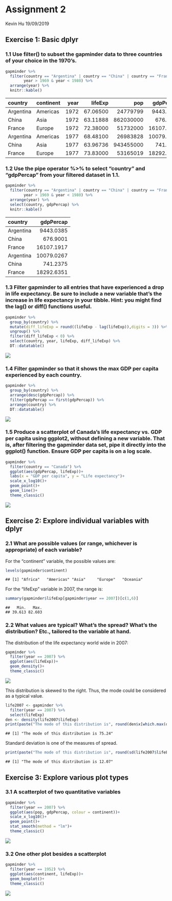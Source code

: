 Assignment 2
================
Kevin Hu
19/09/2019

## Exercise 1: Basic dplyr

### 1.1 Use filter() to subset the gapminder data to three countries of your choice in the 1970’s.

``` r
gapminder %>% 
  filter(country == "Argentina" | country == "China" | country == "France",
        year > 1969 & year < 1980) %>% 
  arrange(year) %>% 
  knitr::kable()
```

| country   | continent | year |  lifeExp |       pop |  gdpPercap |
| :-------- | :-------- | ---: | -------: | --------: | ---------: |
| Argentina | Americas  | 1972 | 67.06500 |  24779799 |  9443.0385 |
| China     | Asia      | 1972 | 63.11888 | 862030000 |   676.9001 |
| France    | Europe    | 1972 | 72.38000 |  51732000 | 16107.1917 |
| Argentina | Americas  | 1977 | 68.48100 |  26983828 | 10079.0267 |
| China     | Asia      | 1977 | 63.96736 | 943455000 |   741.2375 |
| France    | Europe    | 1977 | 73.83000 |  53165019 | 18292.6351 |

### 1.2 Use the pipe operator %\>% to select “country” and “gdpPercap” from your filtered dataset in 1.1.

``` r
gapminder %>% 
  filter(country == "Argentina" | country == "China" | country == "France",
        year > 1969 & year < 1980) %>% 
  arrange(year) %>% 
  select(country, gdpPercap) %>% 
  knitr::kable()
```

| country   |  gdpPercap |
| :-------- | ---------: |
| Argentina |  9443.0385 |
| China     |   676.9001 |
| France    | 16107.1917 |
| Argentina | 10079.0267 |
| China     |   741.2375 |
| France    | 18292.6351 |

### 1.3 Filter gapminder to all entries that have experienced a drop in life expectancy. Be sure to include a new variable that’s the increase in life expectancy in your tibble. Hint: you might find the lag() or diff() functions useful.

``` r
gapminder %>% 
  group_by(country) %>% 
  mutate(diff_lifeExp = round((lifeExp - lag(lifeExp)),digits = 3)) %>% 
  ungroup() %>%
  filter(diff_lifeExp < 0) %>% 
  select(country, year, lifeExp, diff_lifeExp) %>% 
  DT::datatable()
```

![](hw02_files/figure-gfm/unnamed-chunk-4-1.png)<!-- -->

### 1.4 Filter gapminder so that it shows the max GDP per capita experienced by each country.

``` r
gapminder %>% 
  group_by(country) %>% 
  arrange(desc(gdpPercap)) %>% 
  filter(gdpPercap == first(gdpPercap)) %>% 
  arrange(country) %>% 
  DT::datatable()
```

![](hw02_files/figure-gfm/unnamed-chunk-5-1.png)<!-- -->

### 1.5 Produce a scatterplot of Canada’s life expectancy vs. GDP per capita using ggplot2, without defining a new variable. That is, after filtering the gapminder data set, pipe it directly into the ggplot() function. Ensure GDP per capita is on a log scale.

``` r
gapminder %>% 
  filter(country == "Canada") %>% 
  ggplot(aes(gdpPercap, lifeExp))+
  labs(x = "GDP per capita", y = "Life expectancy")+
  scale_x_log10()+
  geom_point()+
  geom_line()+
  theme_classic()
```

![](hw02_files/figure-gfm/unnamed-chunk-6-1.png)<!-- -->

## Exercise 2: Explore individual variables with dplyr

### 2.1 What are possible values (or range, whichever is appropriate) of each variable?

For the “continent” variable, the possible values are:

``` r
levels(gapminder$continent)
```

    ## [1] "Africa"   "Americas" "Asia"     "Europe"   "Oceania"

For the “lifeExp” variable in 2007, the range is:

``` r
summary(gapminder$lifeExp[gapminder$year == 2007])[c(1,6)]
```

    ##   Min.   Max. 
    ## 39.613 82.603

### 2.2 What values are typical? What’s the spread? What’s the distribution? Etc., tailored to the variable at hand.

The distribution of the life expectancy world wide in 2007:

``` r
gapminder %>% 
  filter(year == 2007) %>% 
  ggplot(aes(lifeExp))+
  geom_density()+
  theme_classic()
```

![](hw02_files/figure-gfm/unnamed-chunk-9-1.png)<!-- -->

This distribution is skewed to the right. Thus, the mode could be
considered as a typical value.

``` r
life2007 <- gapminder %>% 
  filter(year == 2007) %>% 
  select(lifeExp)  
den <- density(life2007$lifeExp)
print(paste("The mode of this distribution is", round(den$x[which.max(den$y)],digits = 2), sep = " "))
```

    ## [1] "The mode of this distribution is 75.24"

Standard deviation is one of the measures of
spread.

``` r
print(paste("The mode of this distribution is", round(sd(life2007$lifeExp), digits = 2), sep = " "))
```

    ## [1] "The mode of this distribution is 12.07"

## Exercise 3: Explore various plot types

### 3.1 A scatterplot of two quantitative variables

``` r
gapminder %>%
  filter(year == 2007) %>% 
  ggplot(aes(pop, gdpPercap, colour = continent))+
  scale_x_log10()+
  geom_point()+
  stat_smooth(method = "lm")+
  theme_classic()
```

![](hw02_files/figure-gfm/unnamed-chunk-12-1.png)<!-- -->

### 3.2 One other plot besides a scatterplot

``` r
gapminder %>% 
  filter(year == 1952) %>% 
  ggplot(aes(continent, lifeExp))+
  geom_boxplot()+
  theme_classic()
```

![](hw02_files/figure-gfm/unnamed-chunk-13-1.png)<!-- -->
